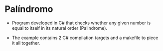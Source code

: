 # Palíndromo

* Program developed in C# that checks whether any given  number is equal to itself in its natural order (Palindrome).

* The example contains 2 C# compilation targets and a makefile to piece it all together.
